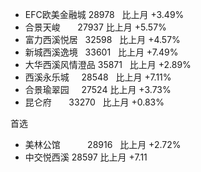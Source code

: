 - EFC欧美金融城       28978    比上月 +3.49%
- 合景天峻            27937    比上月 +5.57%
- 富力西溪悦居        32598    比上月 +4.57%
- 新城西溪逸境        33601    比上月 +7.49%
- 大华西溪风情澄品    35871    比上月 +2.89%
- 西溪永乐城          28548   比上月 +7.11%
- 合景瑜翠园          27524   比上月 +3.73%
- 昆仑府             33270    比上月 +0.83%


首选
- 美林公馆            28916   比上月 +2.72%
- 中交悦西溪          28597   比上月 +7.11
